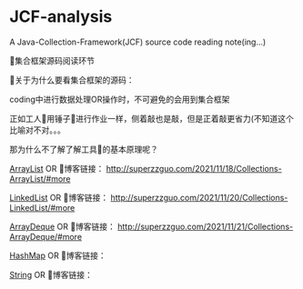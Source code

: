 # JCF-analysis
A Java-Collection-Framework(JCF) source code reading note(ing...)

👏集合框架源码阅读环节

👀关于为什么要看集合框架的源码：

coding中进行数据处理OR操作时，不可避免的会用到集合框架

正如工人👷用锤子🔨进行作业一样，侧着敲也是敲，但是正着敲更省力(不知道这个比喻对不对。。。

那为什么不了解了解工具🔧的基本原理呢？

[ArrayList](https://github.com/Super-ZZGuo/JCF-analysis/blob/master/note/ArrayList/ArrayList.md) OR 🔗博客链接：
http://superzzguo.com/2021/11/18/Collections-ArrayList/#more

[LinkedList](https://github.com/Super-ZZGuo/JCF-analysis/blob/master/note/LinkedList/LinkedList.md) OR 🔗博客链接：
http://superzzguo.com/2021/11/20/Collections-LinkedList/#more

[ArrayDeque](https://github.com/Super-ZZGuo/JCF-analysis/blob/master/note/ArrayDeque/ArrayDeque.md) OR 🔗博客链接：
http://superzzguo.com/2021/11/21/Collections-ArrayDeque/#more 

[HashMap]() OR 🔗博客链接： 

[String]() OR 🔗博客链接：
